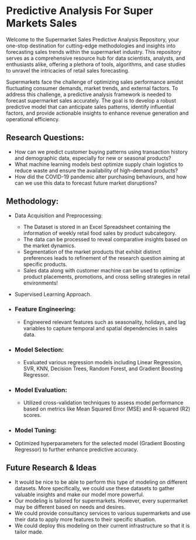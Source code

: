 # Predictive Analysis For Super Markets Sales

Welcome to the Supermarket Sales Predictive Analysis Repository, your one-stop destination for cutting-edge methodologies and insights into forecasting sales trends within the supermarket industry. This repository serves as a comprehensive resource hub for data scientists, analysts, and enthusiasts alike, offering a plethora of tools, algorithms, and case studies to unravel the intricacies of retail sales forecasting.

  Supermarkets face the challenge of optimizing sales performance amidst fluctuating consumer demands, market trends, and external factors. To address this challenge, a predictive analysis framework is needed to forecast supermarket sales accurately. The goal is to develop a robust predictive model that can anticipate sales patterns, identify influential factors, and provide actionable insights to enhance revenue generation and operational efficiency.

## Research Questions: 
- How can we predict customer buying patterns using transaction history and demographic data, especially for new or seasonal products?
- What machine learning models best optimize supply chain logistics to reduce waste and ensure the availability of high-demand products?
- How did the COVID-19 pandemic alter purchasing behaviours, and how can we use this data to forecast future market disruptions?

## Methodology: 
- Data Acquisition and Preprocessing:
  - The Dataset is stored in an Excel Spreadsheet containing the information of weekly retail food sales by product subcategory.
  - The data can be processed to reveal comparative insights based on  the market dynamics.
  - Segmentation of the market products that exhibit distinct preferences leads to refinement of the research question aiming at specific products.
  - Sales data along with customer machine can be used to optimize product placements, promotions, and cross selling strategies in retail environments!

- Supervised Learning Approach.
- ### Feature Engineering:
  - Engineered relevant features such as seasonality, holidays, and lag variables to capture temporal and spatial dependencies in sales data. 
- ### Model Selection:
  - Evaluated various regression models including Linear Regression, SVR, KNN, Decision Trees, Random Forest, and Gradient Boosting Regressor. 
- ### Model Evaluation:
  - Utilized cross-validation techniques to assess model performance based on metrics like Mean Squared Error (MSE) and R-squared (R2) scores. 
- ### Model Tuning:
- Optimized hyperparameters for the selected model (Gradient Boosting Regressor) to further enhance predictive accuracy.
 ## Future Research & Ideas
   - It would be nice to be able to perform this type of modeling on different datasets. More specifically, we could use these datasets to gather valuable insights and make our model more powerful.
   - Our modeling is tailored for supermarkets. However, every supermarket may be different based on needs and desires.
   - We could provide consultancy services to various supermarkets and use their data to apply more features to their specific situation.
   - We could deploy this modeling on their current infrastructure so that it is tailor made.

